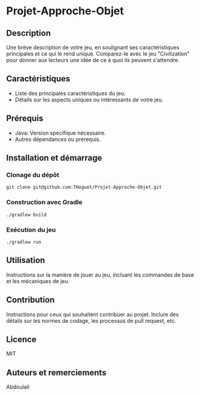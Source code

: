 # Projet-Approche-Objet

## Description
Une brève description de votre jeu, en soulignant ses caractéristiques principales et ce qui le rend unique. Comparez-le avec le jeu "Civilization" pour donner aux lecteurs une idée de ce à quoi ils peuvent s'attendre.

## Caractéristiques
- Liste des principales caractéristiques du jeu.
- Détails sur les aspects uniques ou intéressants de votre jeu.

## Prérequis
- Java: Version spécifique nécessaire.
- Autres dépendances ou prérequis.

## Installation et démarrage
### Clonage du dépôt

```shell
git clone git@github.com:THoguet/Projet-Approche-Objet.git
```
### Construction avec Gradle

```shell
./gradlew build
```

### Exécution du jeu
```shell
./gradlew run
```


## Utilisation
Instructions sur la manière de jouer au jeu, incluant les commandes de base et les mécaniques de jeu.

## Contribution
Instructions pour ceux qui souhaitent contribuer au projet. Inclure des détails sur les normes de codage, les processus de pull request, etc.

## Licence
MIT

## Auteurs et remerciements
Abdoulail